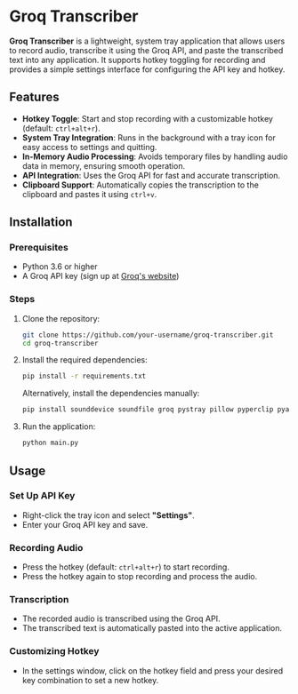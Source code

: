 # Groq Transcriber

**Groq Transcriber** is a lightweight, system tray application that allows users to record audio, transcribe it using the Groq API, and paste the transcribed text into any application. It supports hotkey toggling for recording and provides a simple settings interface for configuring the API key and hotkey.

## Features
- **Hotkey Toggle**: Start and stop recording with a customizable hotkey (default: `ctrl+alt+r`).
- **System Tray Integration**: Runs in the background with a tray icon for easy access to settings and quitting.
- **In-Memory Audio Processing**: Avoids temporary files by handling audio data in memory, ensuring smooth operation.
- **API Integration**: Uses the Groq API for fast and accurate transcription.
- **Clipboard Support**: Automatically copies the transcription to the clipboard and pastes it using `ctrl+v`.

## Installation

### Prerequisites
- Python 3.6 or higher
- A Groq API key (sign up at [Groq's website](https://groq.com/))

### Steps
1. Clone the repository:
   ```bash
   git clone https://github.com/your-username/groq-transcriber.git
   cd groq-transcriber
   ```
2. Install the required dependencies:
   ```bash
   pip install -r requirements.txt
   ```

   Alternatively, install the dependencies manually:

   ```bash
   pip install sounddevice soundfile groq pystray pillow pyperclip pyautogui keyboard numpy
   ```
3. Run the application:
   ```bash
   python main.py
   ```

## Usage
### Set Up API Key
- Right-click the tray icon and select **"Settings"**.  
- Enter your Groq API key and save.

### Recording Audio
- Press the hotkey (default: `ctrl+alt+r`) to start recording.  
- Press the hotkey again to stop recording and process the audio.

### Transcription
- The recorded audio is transcribed using the Groq API.  
- The transcribed text is automatically pasted into the active application.

### Customizing Hotkey
- In the settings window, click on the hotkey field and press your desired key combination to set a new hotkey.
